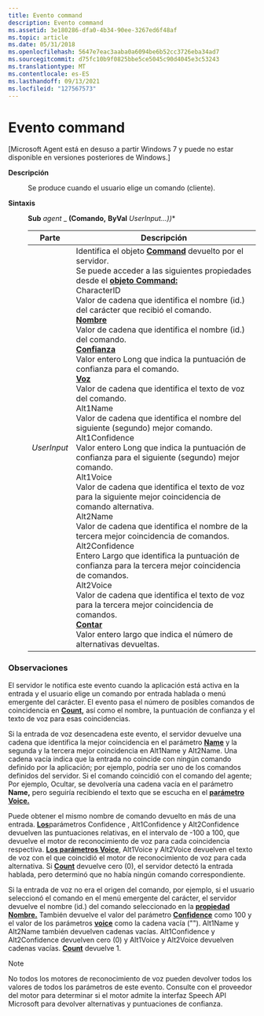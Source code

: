 ```yaml
---
title: Evento command
description: Evento command
ms.assetid: 3e180286-dfa0-4b34-90ee-3267ed6f48af
ms.topic: article
ms.date: 05/31/2018
ms.openlocfilehash: 5647e7eac3aaba0a6094be6b52cc3726eba34ad7
ms.sourcegitcommit: d75fc10b9f0825bbe5ce5045c90d4045e3c53243
ms.translationtype: MT
ms.contentlocale: es-ES
ms.lasthandoff: 09/13/2021
ms.locfileid: "127567573"
---
```

# <a name="command-event"></a>Evento command

\[Microsoft Agent está en desuso a partir Windows 7 y puede no estar disponible en versiones posteriores de Windows.\]

<dl> <dt>

<span id="Description"></span><span id="description"></span><span id="DESCRIPTION"></span>**Descripción**
</dt> <dd>

Se produce cuando el usuario elige un comando (cliente).

</dd> <dt>

<span id="Syntax"></span><span id="syntax"></span><span id="SYNTAX"></span>**Sintaxis**
</dt> <dd>

**Sub** *agent* \_ **(Comando,** **ByVal** *UserInput...))**



| Parte        | Descripción                                                                                                                                                                                                                                                                                                                                                                                                                                                                                                                                                                                                                                                                                                                                                                                                                                                                                                                                                                                                                                                                                                                                                                                                                                                                                                                                                                                                                                                                                                                             |
|-------------|-----------------------------------------------------------------------------------------------------------------------------------------------------------------------------------------------------------------------------------------------------------------------------------------------------------------------------------------------------------------------------------------------------------------------------------------------------------------------------------------------------------------------------------------------------------------------------------------------------------------------------------------------------------------------------------------------------------------------------------------------------------------------------------------------------------------------------------------------------------------------------------------------------------------------------------------------------------------------------------------------------------------------------------------------------------------------------------------------------------------------------------------------------------------------------------------------------------------------------------------------------------------------------------------------------------------------------------------------------------------------------------------------------------------------------------------------------------------------------------------------------------------------------------------|
| *UserInput* | Identifica el objeto [**Command**](/windows/desktop/lwef/the-command-object) devuelto por el servidor. <br/> Se puede acceder a las siguientes propiedades desde el [**objeto Command:**](/windows/desktop/lwef/the-command-object)<br/> CharacterID <br/> Valor de cadena que identifica el nombre (id.) del carácter que recibió el comando. <br/> [**Nombre**](name-property.md)<br/> Valor de cadena que identifica el nombre (id.) del comando.<br/> [**Confianza**](confidence-property.md)<br/> Valor entero Long que indica la puntuación de confianza para el comando. <br/> [**Voz**](voice-property.md) <br/> Valor de cadena que identifica el texto de voz del comando.<br/> Alt1Name <br/> Valor de cadena que identifica el nombre del siguiente (segundo) mejor comando.<br/> Alt1Confidence <br/> Valor entero Long que indica la puntuación de confianza para el siguiente (segundo) mejor comando.<br/> Alt1Voice <br/> Valor de cadena que identifica el texto de voz para la siguiente mejor coincidencia de comando alternativa.<br/> Alt2Name <br/> Valor de cadena que identifica el nombre de la tercera mejor coincidencia de comandos.<br/> Alt2Confidence <br/> Entero Largo que identifica la puntuación de confianza para la tercera mejor coincidencia de comandos.<br/> Alt2Voice <br/> Valor de cadena que identifica el texto de voz para la tercera mejor coincidencia de comandos.<br/> [**Contar**](count-property.md) <br/> Valor entero largo que indica el número de alternativas devueltas.<br/> |



 

</dd> </dl>

### <a name="remarks"></a>Observaciones

El servidor le notifica este evento cuando la aplicación está activa en la entrada y el usuario elige un comando por entrada hablada o menú emergente del carácter. El evento pasa el número de posibles comandos de coincidencia en [**Count,**](count-property.md) así como el nombre, la puntuación de confianza y el texto de voz para esas coincidencias.

Si la entrada de voz desencadena este evento, el servidor devuelve una cadena que identifica la mejor coincidencia en el parámetro [**Name**](name-property.md) y la segunda y la tercera mejor coincidencia en Alt1Name y Alt2Name. Una cadena vacía indica que la entrada no coincide con ningún comando definido por la aplicación; por ejemplo, podría ser uno de los comandos definidos del servidor. Si el comando coincidió con el comando del agente; Por ejemplo, Ocultar, se devolvería una cadena vacía en el parámetro **Name,** pero seguiría recibiendo el texto que se escucha en el [**parámetro Voice.**](voice-property.md)

Puede obtener el mismo nombre de comando devuelto en más de una entrada. [**Los**](confidence-property.md)parámetros Confidence , Alt1Confidence y Alt2Confidence devuelven las puntuaciones relativas, en el intervalo de -100 a 100, que devuelve el motor de reconocimiento de voz para cada coincidencia respectiva. [**Los parámetros Voice**](voice-property.md), Alt1Voice y Alt2Voice devuelven el texto de voz con el que coincidió el motor de reconocimiento de voz para cada alternativa. Si [**Count**](count-property.md) devuelve cero (0), el servidor detectó la entrada hablada, pero determinó que no había ningún comando correspondiente.

Si la entrada de voz no era el origen del comando, por ejemplo, si el usuario seleccionó el comando en el menú emergente del carácter, el servidor devuelve el nombre (id.) del comando seleccionado en la [**propiedad Nombre.**](name-property.md) También devuelve el valor del parámetro [**Confidence**](confidence-property.md) como 100 y el valor de los parámetros [**voice**](voice-property.md) como la cadena vacía (""). Alt1Name y Alt2Name también devuelven cadenas vacías. Alt1Confidence y Alt2Confidence devuelven cero (0) y Alt1Voice y Alt2Voice devuelven cadenas vacías. [**Count**](count-property.md) devuelve 1.

> [!Note]  
> No todos los motores de reconocimiento de voz pueden devolver todos los valores de todos los parámetros de este evento. Consulte con el proveedor del motor para determinar si el motor admite la interfaz Speech API Microsoft para devolver alternativas y puntuaciones de confianza.

 

 

